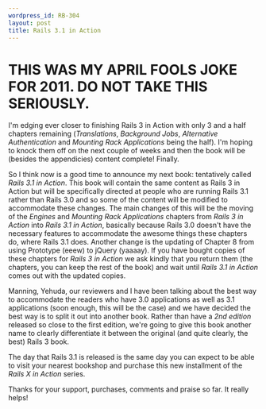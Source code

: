 ```yaml
--- 
wordpress_id: RB-304
layout: post
title: Rails 3.1 in Action
---
```


<h1>THIS WAS MY APRIL FOOLS JOKE FOR 2011. DO NOT TAKE THIS SERIOUSLY.</h1>

I'm edging ever closer to finishing Rails 3 in Action with only 3 and a half chapters remaining (_Translations_, _Background Jobs_, _Alternative Authentication_ and _Mounting Rack Applications_ being the half). I'm hoping to knock them off on the next couple of weeks and then the book will be (besides the appendicies) content complete! Finally.

So I think now is a good time to announce my next book: tentatively called _Rails 3.1 in Action_. This book will contain the same content as Rails 3 in Action but will be specifically directed at people who are running Rails 3.1 rather than Rails 3.0 and so some of the content will be modified to accommodate these changes. The main changes of this will be the moving of the _Engines_ and _Mounting Rack Applications_ chapters from _Rails 3 in Action_ into _Rails 3.1 in Action_, basically because Rails 3.0 doesn't have the necessary features to accommodate the awesome things these chapters do, where Rails 3.1 does. Another change is the updating of Chapter 8 from using Prototype (eeew) to jQuery (yaaaay). If you have bought copies of these chapters for _Rails 3 in Action_ we ask kindly that you return them (the chapters, you can keep the rest of the book) and wait until _Rails 3.1 in Action_ comes out with the updated copies.

Manning, Yehuda, our reviewers and I have been talking about the best way to accommodate the readers who have 3.0 applications as well as 3.1 applications (soon enough, this will be the case) and we have decided the best way is to split it out into another book. Rather than have a _2nd edition_ released so close to the first edition, we're going to give this book another name to clearly differentiate it between the original (and quite clearly, the best) Rails 3 book.

The day that Rails 3.1 is released is the same day you can expect to be able to visit your nearest bookshop and purchase this new installment of the _Rails X in Action_ series.

Thanks for your support, purchases, comments and praise so far. It really helps!